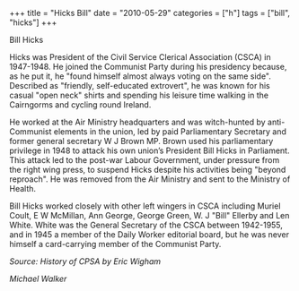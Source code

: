 +++
title = "Hicks  Bill"
date = "2010-05-29"
categories = ["h"]
tags = ["bill", "hicks"]
+++

Bill Hicks

Hicks was President of the Civil Service Clerical Association (CSCA) in 1947-1948. He joined the Communist Party during his presidency because, as he put it, he "found himself almost always voting on the same side". Described as "friendly, self-educated extrovert", he was known for his casual "open neck" shirts and spending his leisure time walking in the Cairngorms and cycling round Ireland.

He worked at the Air Ministry headquarters and was witch-hunted by anti-Communist elements in the union, led by paid Parliamentary Secretary and former general secretary W J Brown MP. Brown used his parliamentary privilege in 1948 to attack his own union’s President Bill Hicks in Parliament. This attack led to the post-war Labour Government, under pressure from the right wing press, to suspend Hicks despite his activities being "beyond reproach". He was removed from the Air Ministry and sent to the Ministry of Health.  
  
Bill Hicks worked closely with other left wingers in CSCA including Muriel Coult, E W McMillan, Ann George, George Green, W. J "Bill" Ellerby and Len White. White was the General Secretary of the CSCA between 1942-1955, and in 1945 a member of the Daily Worker editorial board, but he was never himself a card-carrying member of the Communist Party.  
  
_Source: History of CPSA by Eric Wigham_

  
_Michael Walker_
